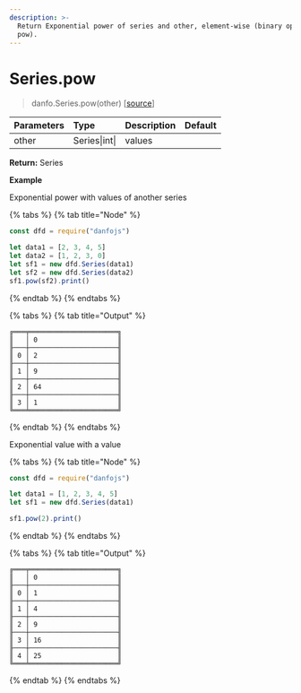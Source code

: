 ```yaml
---
description: >-
  Return Exponential power of series and other, element-wise (binary operator
  pow).
---
```


# Series.pow

> danfo.Series.pow\(other\)  \[[source](https://github.com/opensource9ja/danfojs/blob/master/danfojs/src/core/series.js#L216)\]

| Parameters | Type | Description | Default |
| :--- | :--- | :--- | :--- |
| other | Series\|int\| | values  |  |

**Return:** Series

**Example**

Exponential power with values of another series

{% tabs %}
{% tab title="Node" %}
```javascript
const dfd = require("danfojs")

let data1 = [2, 3, 4, 5]
let data2 = [1, 2, 3, 0]
let sf1 = new dfd.Series(data1)
let sf2 = new dfd.Series(data2)
sf1.pow(sf2).print()
```
{% endtab %}
{% endtabs %}

{% tabs %}
{% tab title="Output" %}
```text
╔═══╤══════════════════════╗
║   │ 0                    ║
╟───┼──────────────────────╢
║ 0 │ 2                    ║
╟───┼──────────────────────╢
║ 1 │ 9                    ║
╟───┼──────────────────────╢
║ 2 │ 64                   ║
╟───┼──────────────────────╢
║ 3 │ 1                    ║
╚═══╧══════════════════════╝
```
{% endtab %}
{% endtabs %}

Exponential value with a value

{% tabs %}
{% tab title="Node" %}
```javascript
const dfd = require("danfojs")

let data1 = [1, 2, 3, 4, 5]
let sf1 = new dfd.Series(data1)

sf1.pow(2).print()
```
{% endtab %}
{% endtabs %}

{% tabs %}
{% tab title="Output" %}
```text
╔═══╤══════════════════════╗
║   │ 0                    ║
╟───┼──────────────────────╢
║ 0 │ 1                    ║
╟───┼──────────────────────╢
║ 1 │ 4                    ║
╟───┼──────────────────────╢
║ 2 │ 9                    ║
╟───┼──────────────────────╢
║ 3 │ 16                   ║
╟───┼──────────────────────╢
║ 4 │ 25                   ║
╚═══╧══════════════════════╝
```
{% endtab %}
{% endtabs %}

